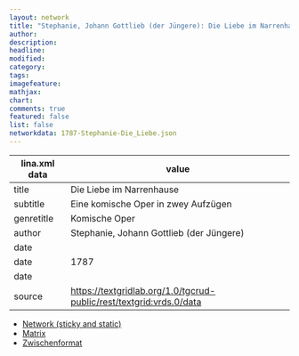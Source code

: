 ```yaml
---
layout: network
title: "Stephanie, Johann Gottlieb (der Jüngere): Die Liebe im Narrenhause (1787)"
author:
description:
headline:
modified:
category:
tags:
imagefeature: 
mathjax: 
chart: 
comments: true
featured: false
list: false
networkdata: 1787-Stephanie-Die_Liebe.json
---
```

lina.xml data  | value
------------- | -------------
title|Die Liebe im Narrenhause
subtitle|Eine komische Oper in zwey Aufzügen
genretitle|Komische Oper
author|Stephanie, Johann Gottlieb (der Jüngere)
date|
date|1787
date|
source|https://textgridlab.org/1.0/tgcrud-public/rest/textgrid:vrds.0/data


* [Network (sticky and static)](/network133)
* [Matrix](/matrix133)
* [Zwischenformat](/lina133 )
